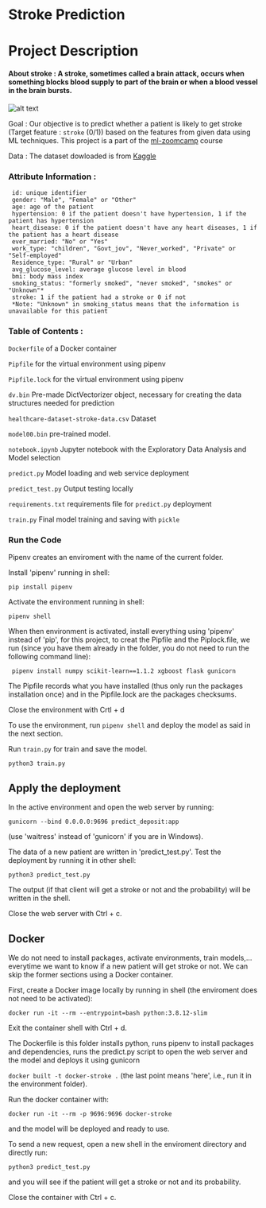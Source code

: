 # Stroke Prediction

# Project Description 

#### About stroke : A stroke, sometimes called a brain attack, occurs when something blocks blood supply to part of the brain or when a blood vessel in the brain bursts.
![alt text](https://github.com/meriem2012arb/Midterm-Project--ML-zoomcamp-/blob/main/stroke.jpg)
    
    
Goal : 
Our objective is to predict whether a patient is likely to get stroke (Target feature : ```stroke``` (0/1)) based on the features from given data using ML techniques.
This project is a part of the [ml-zoomcamp](https://github.com/alexeygrigorev/mlbookcamp-code/tree/master/course-zoomcamp) course

Data :
The dataset dowloaded is  from [Kaggle](https://www.kaggle.com/datasets/fedesoriano/stroke-prediction-dataset)

### Attribute Information :
```
 id: unique identifier
 gender: "Male", "Female" or "Other"
 age: age of the patient 
 hypertension: 0 if the patient doesn't have hypertension, 1 if the patient has hypertension
 heart_disease: 0 if the patient doesn't have any heart diseases, 1 if the patient has a heart disease
 ever_married: "No" or "Yes"
 work_type: "children", "Govt_jov", "Never_worked", "Private" or "Self-employed"
 Residence_type: "Rural" or "Urban"
 avg_glucose_level: average glucose level in blood
 bmi: body mass index
 smoking_status: "formerly smoked", "never smoked", "smokes" or "Unknown"*
 stroke: 1 if the patient had a stroke or 0 if not
 *Note: "Unknown" in smoking_status means that the information is unavailable for this patient
 ```
### Table of Contents :

```Dockerfile``` of a Docker container

```Pipfile```  for the virtual environment using pipenv

```Pipfile.lock```  for the virtual environment using pipenv

```dv.bin```  Pre-made DictVectorizer object, necessary for creating the data structures needed for prediction

```healthcare-dataset-stroke-data.csv``` Dataset

```model00.bin``` pre-trained model.

```notebook.ipynb``` Jupyter notebook with the Exploratory Data Analysis and Model selection

```predict.py``` Model loading and web service deployment

```predict_test.py``` Output testing locally

```requirements.txt``` requirements file for ```predict.py``` deployment

```train.py``` Final model training and saving with ```pickle```



### Run the Code


Pipenv creates an enviroment with the name of the current folder.

Install 'pipenv' running in shell:

```pip install pipenv```

Activate the environment running in shell:

```pipenv shell```

When then environment is activated, install everything using 'pipenv' instead of 'pip', for this project, to creat the Pipfile and the Piplock.file, we run (since you have them already in the folder, you do not need to run the following command line):

``` pipenv install numpy scikit-learn==1.1.2 xgboost flask gunicorn``` 

The Pipfile records what you have installed (thus only run the packages installation once) and in the Pipfile.lock are the packages checksums.

Close the environment with Crtl + d

To use the environment, run ```pipenv shell``` and deploy the model as said in the next section.

Run ```train.py``` for train and save the model. 

```python3 train.py```

##  Apply the deployment

In the active environment and open the web server by running:

```gunicorn --bind 0.0.0.0:9696 predict_deposit:app```

(use 'waitress' instead of 'gunicorn' if you are in Windows).

The data of a new patient are written in 'predict_test.py'. Test the deployment by running it in other shell:

```python3 predict_test.py```

The output (if that client will get a stroke or not and the probability) will be written in the shell.

Close the web server with Ctrl + c.

##  Docker

We do not need to install packages, activate environments, train models,... everytime we want to know if a new patient will get stroke or not. We can skip the former sections using a Docker container.

First, create a Docker image locally by running in shell (the enviroment does not need to be activated):

```docker run -it --rm --entrypoint=bash python:3.8.12-slim```

Exit the container shell with Ctrl + d.

The Dockerfile is this folder installs python, runs pipenv to install packages and dependencies, runs the predict.py script to open the web server and the  model and deploys it using gunicorn

```docker built -t docker-stroke .```
(the last point means 'here', i.e., run it in the environment folder).

Run the docker container with:

```docker run -it --rm -p 9696:9696 docker-stroke```

and the model will be deployed and ready to use.

To send a new request, open a new shell in the enviroment directory and directly run:

```python3 predict_test.py```

and you will see if the patient will get a stroke or not and its probability.

Close the container with Ctrl + c.








